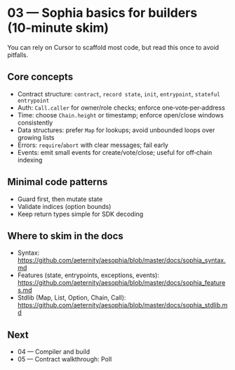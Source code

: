 # 03 — Sophia basics for builders (10‑minute skim)

You can rely on Cursor to scaffold most code, but read this once to avoid pitfalls.

## Core concepts
- Contract structure: `contract`, `record state`, `init`, `entrypoint`, `stateful entrypoint`
- Auth: `Call.caller` for owner/role checks; enforce one‑vote‑per‑address
- Time: choose `Chain.height` or timestamp; enforce open/close windows consistently
- Data structures: prefer `Map` for lookups; avoid unbounded loops over growing lists
- Errors: `require`/`abort` with clear messages; fail early
- Events: emit small events for create/vote/close; useful for off‑chain indexing

## Minimal code patterns
- Guard first, then mutate state
- Validate indices (option bounds)
- Keep return types simple for SDK decoding

## Where to skim in the docs
- Syntax: https://github.com/aeternity/aesophia/blob/master/docs/sophia_syntax.md
- Features (state, entrypoints, exceptions, events): https://github.com/aeternity/aesophia/blob/master/docs/sophia_features.md
- Stdlib (Map, List, Option, Chain, Call): https://github.com/aeternity/aesophia/blob/master/docs/sophia_stdlib.md

## Next
- 04 — Compiler and build
- 05 — Contract walkthrough: Poll
